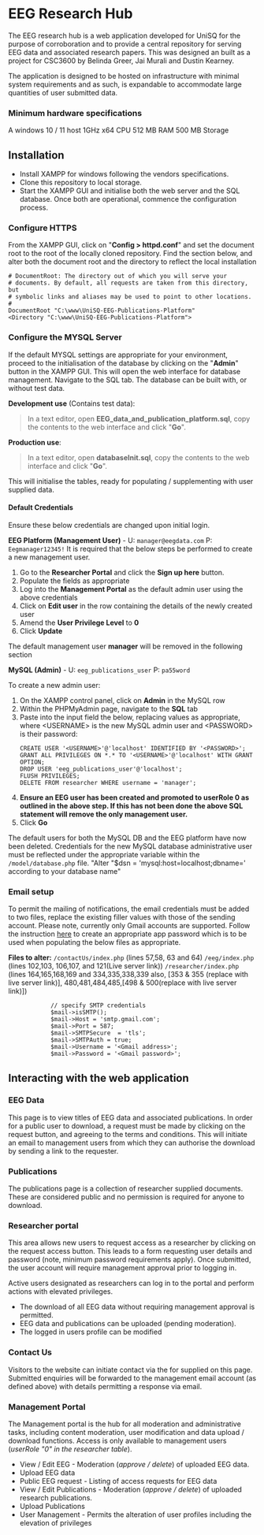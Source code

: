 # EEG Research Hub
The EEG research hub is a web application developed for UniSQ for the purpose of corroboration and to provide a central repository for serving EEG data and associated research papers.  This was designed an built as a project for CSC3600 by Belinda Greer, Jai Murali and Dustin Kearney.

The application is designed to be hosted on infrastructure with minimal system requirements and as such, is expandable to accommodate large quantities of user submitted data.
### Minimum hardware specifications
A windows 10 / 11 host
1GHz x64 CPU
512 MB RAM
500 MB Storage
## Installation
- Install XAMPP for windows following the vendors specifications.
- Clone this repository to local storage.
- Start the XAMPP GUI and initialise both the web server and the SQL database. Once both are operational, commence the configuration process.
### Configure HTTPS
From the XAMPP GUI, click on "**Config > httpd.conf**" and set the document root to the root of the locally cloned repository. Find the section below, and alter both the document root and the directory to reflect the local installation
```
# DocumentRoot: The directory out of which you will serve your
# documents. By default, all requests are taken from this directory, but
# symbolic links and aliases may be used to point to other locations.
#
DocumentRoot "C:\www\UniSQ-EEG-Publications-Platform"
<Directory "C:\www\UniSQ-EEG-Publications-Platform">
```
### Configure the MYSQL Server
If the default MYSQL settings are appropriate for your environment, proceed to the initialisation of the database by clicking on the "**Admin**" button in the XAMPP GUI. This will open the web interface for database management. Navigate to the SQL tab. 
The database can be built with, or without test data.

**Development use** (Contains test data):
> In a text editor, open **EEG_data_and_publication_platform.sql**, copy the contents to the web interface and click "**Go**".

**Production use**:
> In a text editor, open **databaseInit.sql**, copy the contents to the web interface and click "**Go**".

This will initialise the tables, ready for populating / supplementing  with user supplied data.

#### Default Credentials
Ensure these below credentials are changed upon initial login.

**EEG Platform (Management User)** - 
	U: `manager@eegdata.com`
	P: `Eegmanager12345!`
It is required that the below steps be performed to create a new management user.
1) Go to the **Researcher Portal** and click the **Sign up here** button.
1) Populate the fields as appropriate 
1) Log into the **Management Portal** as the default admin user using the above credentials
1) Click on **Edit user** in the row containing the details of the newly created user
1) Amend the **User Privilege Level** to **0** 
1) Click **Update**

The default management user **manager** will be removed in the following section

**MySQL (Admin)** - 
	U: `eeg_publications_user`
	P: `pa55word`

To create a new admin user:
1) On the XAMPP control panel, click on **Admin** in the MySQL row
1) Within the PHPMyAdmin page, navigate to the **SQL** tab
1) Paste into the input field the below, replacing values as appropriate, where \<USERNAME\> is the new MySQL admin user and \<PASSWORD\> is their password: 
	```
	CREATE USER '<USERNAME>'@'localhost' IDENTIFIED BY '<PASSWORD>';
	GRANT ALL PRIVILEGES ON *.* TO '<USERNAME>'@'localhost' WITH GRANT OPTION;
	DROP USER 'eeg_publications_user'@'localhost';
	FLUSH PRIVILEGES;
	DELETE FROM researcher WHERE username = 'manager';
	```
1) **Ensure an EEG user has been created and promoted to userRole 0 as outlined in the above step.  If this has not been done the above SQL statement will remove the only management user.**
1) Click **Go**

The default users for both the MySQL DB and the EEG platform have now been deleted.  Credentials for the new MySQL database administrative user must be reflected under the appropriate variable within the `/model/database.php` file. 
"Alter "$dsn = 'mysql:host=localhost;dbname=<dbname>' according to your database name"
</br>
### Email setup
To permit the mailing of notifications, the email credentials must be added to two files, replace the existing filler values with those of the sending account.
Please note, currently only Gmail accounts are supported.  Follow the instruction [here](https://myaccount.google.com/apppasswords) to create an appropriate app password which is to be used when populating the below files as appropriate.

**Files to alter:** 
`/contactUs/index.php` (lines 57,58, 63 and 64)
`/eeg/index.php` (lines 102,103, 106,107, and 121(Live server link))
`/researcher/index.php` (lines 164,165,168,169 and 334,335,338,339 also, [353 & 355 (replace with live server link)], 480,481,484,485,[498 & 500(replace with live server link)])

```
            // specify SMTP credentials
            $mail->isSMTP();
            $mail->Host = 'smtp.gmail.com';
            $mail->Port = 587;
            $mail->SMTPSecure  = 'tls';
            $mail->SMTPAuth = true;
            $mail->Username = '<Gmail address>';
            $mail->Password = '<Gmail password>';     
```
## Interacting with the web application
### EEG Data
This page is to view titles of EEG data and associated publications. In order for a public user to download, a request must be made by clicking on the request button, and agreeing to the terms and conditions. This will initiate an email to management users from which they can authorise the download by sending a link to the requester.
### Publications
The publications page is a collection of researcher supplied documents. These are considered public and no permission is required for anyone to download.
### Researcher portal
This area allows new users to request access as a researcher by clicking on the request access button.  This leads to a form requesting user details and password (note, minimum password requirements apply).  Once submitted, the user account will require management approval prior to logging in.

Active users designated as researchers can log in to the portal and perform actions with elevated privileges.  
- The download of all EEG data without requiring management approval is permitted.
- EEG data and publications can be uploaded (pending moderation).
- The logged in users profile can be modified
### Contact Us
Visitors to the website can initiate contact via the for supplied on this page.  Submitted enquiries will be forwarded to the management email account (as defined above) with details permitting a response via email.
### Management Portal
The Management portal is the hub for all moderation and administrative tasks, including content moderation, user modification and data upload / download functions.  Access is only available to management users (*userRole "0" in the researcher table*).

- View / Edit EEG - Moderation (*approve / delete*) of uploaded EEG data.
- Upload EEG data
- Public EEG request - Listing of access requests for EEG data
- View / Edit Publications - Moderation (*approve / delete*) of uploaded research publications.
- Upload Publications
- User Management - Permits the alteration of user profiles including the elevation of privileges 
